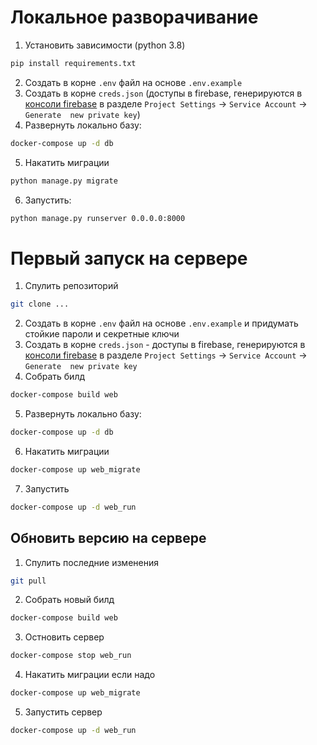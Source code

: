# Локальное разворачивание 
1) Установить зависимости (python 3.8)
```bash
pip install requirements.txt
```
2) Cоздать в корне `.env` файл на основе `.env.example`
3) Cоздать в корне `creds.json` (доступы в firebase,
генерируются в [консоли firebase](https://console.firebase.google.com)
в разделе `Project Settings` -> `Service Account` -> `Generate 
new private key`)
4) Развернуть локально базу:
```bash
docker-compose up -d db
```
5) Накатить миграции
```bash
python manage.py migrate
```
6) Запустить:
```bash
python manage.py runserver 0.0.0.0:8000
```

# Первый запуск на сервере
1) Спулить репозиторий
```bash
git clone ...
```
2) Cоздать в корне `.env` файл на основе `.env.example` 
и придумать стойкие пароли и секретные ключи
3) Cоздать в корне `creds.json` - доступы в firebase,
генерируются в [консоли firebase](https://console.firebase.google.com)
в разделе `Project Settings` -> `Service Account` -> `Generate 
new private key`
4) Собрать билд
```bash
docker-compose build web
```
5) Развернуть локально базу:
```bash
docker-compose up -d db
```
6) Накатить миграции
```bash
docker-compose up web_migrate
```
7) Запустить
```bash
docker-compose up -d web_run
```
## Обновить версию на сервере
1) Спулить последние изменения
```bash
git pull
```
2) Собрать новый билд
```bash
docker-compose build web
```
3) Остновить сервер
```bash
docker-compose stop web_run
```
4) Накатить миграции если надо
```bash
docker-compose up web_migrate
```
5) Запустить сервер
```bash
docker-compose up -d web_run
```
